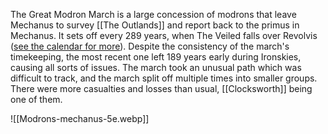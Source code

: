 The Great Modron March is a large concession of modrons that leave Mechanus to survey [[The Outlands]] and report back to the primus in Mechanus. It sets off every 289 years, when The Veiled falls over Revolvis ([see the calendar for more](https://rilmani.org/timaresh/Outlands_calendar)). Despite the consistency of the march's timekeeping, the most recent one left 189 years early during Ironskies, causing all sorts of issues. The march took an unusual path which was difficult to track, and the march split off multiple times into smaller groups. There were more casualties and losses than usual, [[Clocksworth]] being one of them.

![[Modrons-mechanus-5e.webp]]